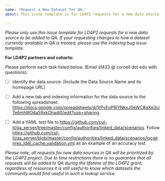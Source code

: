 ```yaml
---
name: 'Request a New Dataset for QA:'
about: This issue template is for LD4P2 requests for a new data source to be added to QA.

---
```


_Please only use this issue template for LD4P2 requests for a new data source to be added to QA. If your requesting changes to how a dataset currently available in QA is treated, please use the indexing bug issue template._

__For LD4P2 partners and cohorts:__

Please perform each task listed below. (Email sf433 @ cornell dot edu with questions):

- [ ] Identify the data source: (Include the Data Source Name and its homepage URL)
- [ ] Add a new tab and indexing information for the data source to the following spreadsheet: https://docs.google.com/spreadsheets/d/1rPvEoP9iYNkxJ0eWC8gXe3ci7e6mhW0da59xkGhadi0/edit?usp=sharing.
- [ ] Add a YAML test file to https://github.com/cul-it/qa_server/tree/master/config/authorities/linked_data/scenarios. Follow https://github.com/cul-it/qa_server/blob/master/config/authorities/linked_data/scenarios/locgenres_ld4l_cache_validation.yml as an example of an accuracy test.


_Please note, all requests for new data sources in QA will be prioritized by the LD4P2 project. Due to time restrictions there is no guarantee that all requests will be added to QA during the lifetime of the LD4P2 grant; regardless of resources it is still useful to know which datasets the community would find useful in such a lookup service._
